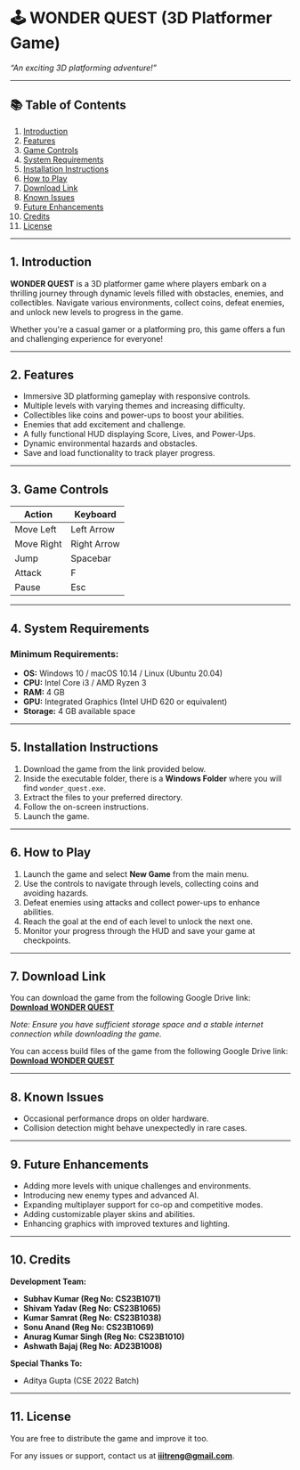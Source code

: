 # 🕹️ **WONDER QUEST (3D Platformer Game)**  
*“An exciting 3D platforming adventure!”*

---

## 📚 **Table of Contents**  
1. [Introduction](#introduction)  
2. [Features](#features)  
3. [Game Controls](#game-controls)  
4. [System Requirements](#system-requirements)  
5. [Installation Instructions](#installation-instructions)  
6. [How to Play](#how-to-play)  
7. [Download Link](#download-link)  
8. [Known Issues](#known-issues)  
9. [Future Enhancements](#future-enhancements)  
10. [Credits](#credits)  
11. [License](#license)  

---

## 1. Introduction <a name="introduction"></a>  
**WONDER QUEST** is a 3D platformer game where players embark on a thrilling journey through dynamic levels filled with obstacles, enemies, and collectibles. Navigate various environments, collect coins, defeat enemies, and unlock new levels to progress in the game.

Whether you're a casual gamer or a platforming pro, this game offers a fun and challenging experience for everyone!

---

## 2. Features <a name="features"></a>  
- Immersive 3D platforming gameplay with responsive controls.  
- Multiple levels with varying themes and increasing difficulty.  
- Collectibles like coins and power-ups to boost your abilities.  
- Enemies that add excitement and challenge.  
- A fully functional HUD displaying Score, Lives, and Power-Ups.  
- Dynamic environmental hazards and obstacles.  
- Save and load functionality to track player progress.

---

## 3. Game Controls <a name="game-controls"></a>  

| **Action**      | **Keyboard**        |  
|-----------------|---------------------|  
| Move Left       | Left Arrow           |  
| Move Right      | Right Arrow          |  
| Jump            | Spacebar             |  
| Attack          | F                    |  
| Pause           | Esc                  |  

---

## 4. System Requirements <a name="system-requirements"></a>  

### Minimum Requirements:  
- **OS:** Windows 10 / macOS 10.14 / Linux (Ubuntu 20.04)  
- **CPU:** Intel Core i3 / AMD Ryzen 3  
- **RAM:** 4 GB  
- **GPU:** Integrated Graphics (Intel UHD 620 or equivalent)  
- **Storage:** 4 GB available space  

---

## 5. Installation Instructions <a name="installation-instructions"></a>  
1. Download the game from the link provided below.  
2. Inside the executable folder, there is a **Windows Folder** where you will find `wonder_quest.exe`.  
3. Extract the files to your preferred directory.  
4. Follow the on-screen instructions.  
5. Launch the game.

---

## 6. How to Play <a name="how-to-play"></a>  
1. Launch the game and select **New Game** from the main menu.  
2. Use the controls to navigate through levels, collecting coins and avoiding hazards.  
3. Defeat enemies using attacks and collect power-ups to enhance abilities.  
4. Reach the goal at the end of each level to unlock the next one.  
5. Monitor your progress through the HUD and save your game at checkpoints.

---

## 7. Download Link <a name="download-link"></a>  
You can download the game from the following Google Drive link:  
[**Download WONDER QUEST**](https://drive.google.com/drive/folders/1bh1C1jRSBj0jzb9lR9dJVgD3SeYcEYtt?usp=sharing)

*Note: Ensure you have sufficient storage space and a stable internet connection while downloading the game.*

You can access build files of the game from the following Google Drive link:  
[**Download WONDER QUEST**](https://drive.google.com/drive/folders/1BTaPDEdLvFLg3rJnBCqLPqsL_VJh1pEv?usp=sharing)


---

## 8. Known Issues <a name="known-issues"></a>  
- Occasional performance drops on older hardware.  
- Collision detection might behave unexpectedly in rare cases.

---

## 9. Future Enhancements <a name="future-enhancements"></a>  
- Adding more levels with unique challenges and environments.  
- Introducing new enemy types and advanced AI.  
- Expanding multiplayer support for co-op and competitive modes.  
- Adding customizable player skins and abilities.  
- Enhancing graphics with improved textures and lighting.

---

## 10. Credits <a name="credits"></a>  

**Development Team:**  
- **Subhav Kumar (Reg No: CS23B1071)**  
- **Shivam Yadav (Reg No: CS23B1065)**  
- **Kumar Samrat (Reg No: CS23B1038)** 
- **Sonu Anand (Reg No: CS23B1069)**  
- **Anurag Kumar Singh (Reg No: CS23B1010)**   
- **Ashwath Bajaj (Reg No: AD23B1008)**  

**Special Thanks To:**  
- Aditya Gupta (CSE 2022 Batch)

---

## 11. License <a name="license"></a>  
You are free to distribute the game and improve it too.

For any issues or support, contact us at **iiitreng@gmail.com**.
